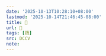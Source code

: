 ```yaml
---
date: '2025-10-13T10:28:10+08:00'
lastmod: '2025-10-14T21:46:45-08:00'
title: 􁻨
url: 􁻨
tags: [躊]
src: DCCV
note:
---
```

